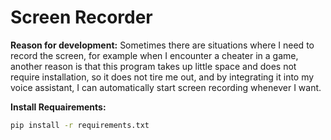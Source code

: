 # Screen Recorder

**Reason for development:**
Sometimes there are situations where I need to record the screen, for example when I encounter a cheater in a game, another reason is that this program takes up little space and does not require installation, so it does not tire me out, and by integrating it into my voice assistant, I can automatically start screen recording whenever I want.


**Install Requairements:**
```bash
pip install -r requirements.txt
```
